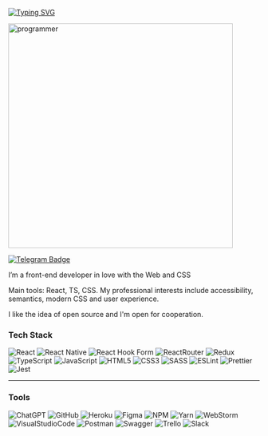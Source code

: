 [![Typing SVG](https://readme-typing-svg.herokuapp.com?font=Arial&weight=600&size=28&duration=4000&pause=500&color=000000&vCenter=true&width=435&lines=Hi+there+%F0%9F%91%8B%2C+i'm+Artem+Yanchenko)](https://git.io/typing-svg)

<img align="center" alt="programmer" width="450" src="https://media.giphy.com/media/qgQUggAC3Pfv687qPC/giphy.gif">

[![Telegram Badge](https://img.shields.io/badge/Telegram-2CA5E0?style=for-the-badge&logo=telegram&logoColor=white)](https://t.me/tematemofeev)

I’m a front-end developer in love with the Web and CSS 

Main tools: React, TS, CSS. My professional interests include accessibility, semantics, modern CSS and user experience.

I like the idea of open source and I'm open for cooperation.


### Tech Stack
![React](https://img.shields.io/badge/React-20232A?style=for-the-badge&logo=react&logoColor=61DAFB) 
![React Native](https://img.shields.io/badge/react_native-%2320232a.svg?style=for-the-badge&logo=react&logoColor=%2361DAFB) 
![React Hook Form](https://img.shields.io/badge/React%20Hook%20Form-%23EC5990.svg?style=for-the-badge&logo=reacthookform&logoColor=white) 
![ReactRouter](https://img.shields.io/badge/React_Router-CA4245?style=for-the-badge&logo=react-router&logoColor=white) 
![Redux](https://img.shields.io/badge/Redux-593D88?style=for-the-badge&logo=redux&logoColor=white) 
![TypeScript](https://img.shields.io/badge/TypeScript-007ACC?style=for-the-badge&logo=typescript&logoColor=white) 
![JavaScript](https://img.shields.io/badge/JavaScript-F7DF1E?style=for-the-badge&logo=JavaScript&logoColor=black) 
![HTML5](https://img.shields.io/badge/HTML5-E34F26?style=for-the-badge&logo=html5&logoColor=white) 
![CSS3](https://img.shields.io/badge/CSS3-1572B6?style=for-the-badge&logo=css3&logoColor=white) 
![SASS](https://img.shields.io/badge/Sass-CC6699?style=for-the-badge&logo=sass&logoColor=white) 
![ESLint](https://img.shields.io/badge/ESLint-4B3263?style=for-the-badge&logo=eslint&logoColor=white) 
![Prettier](https://img.shields.io/badge/prettier-1A2C34?style=for-the-badge&logo=prettier&logoColor=F7BA3E)
![Jest](https://img.shields.io/badge/-jest-%23C21325?style=for-the-badge&logo=jest&logoColor=white)
<hr>

### Tools
![ChatGPT](https://img.shields.io/badge/chatGPT-74aa9c?style=for-the-badge&logo=openai&logoColor=white)
![GitHub](https://img.shields.io/badge/github-%23121011.svg?style=for-the-badge&logo=github&logoColor=white)
![Heroku](https://img.shields.io/badge/heroku-%23430098.svg?style=for-the-badge&logo=heroku&logoColor=white)
![Figma](https://img.shields.io/badge/Figma-F24E1E?style=for-the-badge&logo=figma&logoColor=white)
![NPM](https://img.shields.io/badge/NPM-%23CB3837.svg?style=for-the-badge&logo=npm&logoColor=white)
![Yarn](https://img.shields.io/badge/yarn-%232C8EBB.svg?style=for-the-badge&logo=yarn&logoColor=white)
![WebStorm](https://img.shields.io/badge/webstorm-143?style=for-the-badge&logo=webstorm&logoColor=blue&color=black)
![VisualStudioCode](https://img.shields.io/badge/VS_Code-0078D4?style=for-the-badge&logo=visual%20studio%20code&logoColor=white)
![Postman](https://img.shields.io/badge/Postman-FF6C37?style=for-the-badge&logo=postman&logoColor=white)
![Swagger](https://img.shields.io/badge/-Swagger-%23Clojure?style=for-the-badge&logo=swagger&logoColor=white)
![Trello](https://img.shields.io/badge/Trello-%23026AA7.svg?style=for-the-badge&logo=Trello&logoColor=white)
![Slack](https://img.shields.io/badge/Slack-4A154B?style=for-the-badge&logo=slack&logoColor=white)
